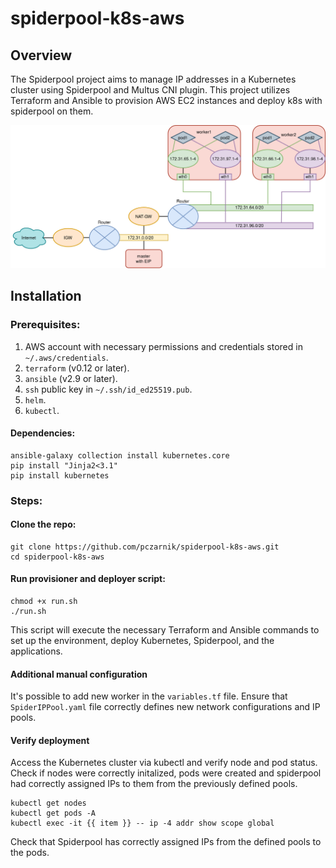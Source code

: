 # spiderpool-k8s-aws
## Overview

The Spiderpool project aims to manage IP addresses in a Kubernetes cluster using Spiderpool and Multus CNI plugin.
This project utilizes Terraform and Ansible to provision AWS EC2 instances and deploy k8s with spiderpool on them.

![Spiderpool network configuration](https://raw.githubusercontent.com/pczarnik/spiderpool-k8s-aws/main/imgs/spiderpool.jpg)

## Installation
### Prerequisites:

  1.   AWS account with necessary permissions and credentials stored in `~/.aws/credentials`.
  2.   `terraform` (v0.12 or later).
  3.   `ansible` (v2.9 or later).
  4.   `ssh` public key in `~/.ssh/id_ed25519.pub`.
  5.   `helm`.
  6.   `kubectl`.

#### Dependencies:

    ansible-galaxy collection install kubernetes.core
    pip install "Jinja2<3.1"
    pip install kubernetes

### Steps:
#### Clone the repo:

    git clone https://github.com/pczarnik/spiderpool-k8s-aws.git
    cd spiderpool-k8s-aws

#### Run provisioner and deployer script:

    chmod +x run.sh
    ./run.sh

This script will execute the necessary Terraform and Ansible commands to set up the environment,
deploy Kubernetes, Spiderpool, and the applications.

#### Additional manual configuration
It's possible to add new worker in the `variables.tf` file.
Ensure that `SpiderIPPool.yaml` file correctly defines new network configurations and IP pools.

#### Verify deployment
Access the Kubernetes cluster via kubectl and verify node and pod status.
Check if nodes were correctly initalized, pods were created and spiderpool had correctly assigned IPs to them from the previously defined pools.

    kubectl get nodes
    kubectl get pods -A
    kubectl exec -it {{ item }} -- ip -4 addr show scope global

Check that Spiderpool has correctly assigned IPs from the defined pools to the pods.

